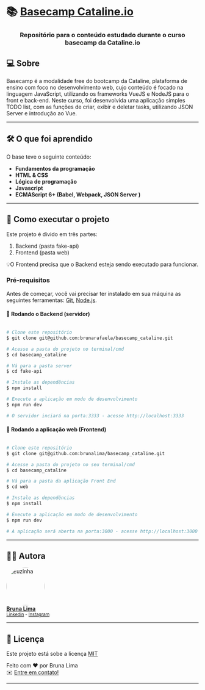 <h1>
     📚 <a href="https://www.cataline.io/basecamp" alt="Basecamp Cataline.io">Basecamp Cataline.io</a>
</h1>

<h3 align="center">
    Repositório para o conteúdo estudado durante o curso basecamp da Cataline.io
</h3>


## 💻 Sobre 

Basecamp é a modalidade free do bootcamp da Cataline, plataforma de ensino com foco no desenvolvimento web, cujo conteúdo é focado na linguagem JavaScript, utilizando os frameworks VueJS e NodeJS para o front e back-end. Neste curso, foi desenvolvida uma aplicação simples TODO list, com as funções de criar, exibir e deletar tasks, utilizando JSON Server e introdução ao Vue.


---

## 🛠 O que foi aprendido

O base teve o seguinte conteúdo: 

-   **Fundamentos da programação**
-   **HTML & CSS**
-   **Lógica de programação**
-   **Javascript**
-   **ECMAScript 6+ (Babel, Webpack, JSON Server )**


---

## 🚀 Como executar o projeto

Este projeto é divido em três partes:
1. Backend (pasta fake-api) 
2. Frontend (pasta web)

💡O Frontend precisa que o Backend esteja sendo executado para funcionar.

### Pré-requisitos

Antes de começar, você vai precisar ter instalado em sua máquina as seguintes ferramentas:
[Git](https://git-scm.com), [Node.js](https://nodejs.org/en/). 

#### 🎲 Rodando o Backend (servidor)

```bash

# Clone este repositório
$ git clone git@github.com:brunarafaela/basecamp_cataline.git

# Acesse a pasta do projeto no terminal/cmd
$ cd basecamp_cataline

# Vá para a pasta server
$ cd fake-api

# Instale as dependências
$ npm install

# Execute a aplicação em modo de desenvolvimento
$ npm run dev

# O servidor inciará na porta:3333 - acesse http://localhost:3333 

```


#### 🧭 Rodando a aplicação web (Frontend)

```bash

# Clone este repositório
$ git clone git@github.com:brunalima/basecamp_cataline.git

# Acesse a pasta do projeto no seu terminal/cmd
$ cd basecamp_cataline

# Vá para a pasta da aplicação Front End
$ cd web

# Instale as dependências
$ npm install

# Execute a aplicação em modo de desenvolvimento
$ npm run dev

# A aplicação será aberta na porta:3000 - acesse http://localhost:3000

```

---


## 👩‍💻 Autora

<a href="https://www.linkedin.com/in/brunarafaela/">
 <img style="border-radius: 50%;" src="https://scontent-gru2-1.cdninstagram.com/v/t51.2885-19/s150x150/240767266_1064756800954809_2111530013056040356_n.jpg?_nc_ht=scontent-gru2-1.cdninstagram.com&_nc_ohc=k62c8gm8z10AX_EEq-f&edm=ABfd0MgBAAAA&ccb=7-4&oh=7e966347a169e276d35cb53ed652a54c&oe=6160E3FC&_nc_sid=7bff83" width="100px;" alt="Euzinha"/>
 <br />
<b>Bruna Lima</b></a><br />
 <sub> <a href="https://www.linkedin.com/in/brunarafaela/">Linkedin</a> - <a href="https://www.instagram.com/bruna.dev/">Instagram</a> </sub>
 <br />

---

## 📝 Licença

Este projeto está sobe a licença [MIT](https://opensource.org/licenses/MIT) 

Feito com ❤️  por Bruna Lima <br />
✉️  [Entre em contato!](https://www.linkedin.com/in/brunarafaela/)

---
